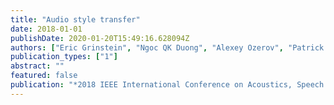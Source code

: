 ```yaml
---
title: "Audio style transfer"
date: 2018-01-01
publishDate: 2020-01-20T15:49:16.628094Z
authors: ["Eric Grinstein", "Ngoc QK Duong", "Alexey Ozerov", "Patrick Pérez"]
publication_types: ["1"]
abstract: ""
featured: false
publication: "*2018 IEEE International Conference on Acoustics, Speech and Signal Processing (ICASSP)*"
---
```


